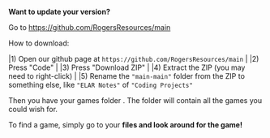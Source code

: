 **Want to update your version?**

Go to https://github.com/RogersResources/main

How to download:

|1) Open our github page at `https://github.com/RogersResources/main`
|
|2) Press "Code"
|
|3) Press "Download ZIP"
|
|4) Extract the ZIP (you may need to right-click)
|
|5) Rename the `"main-main"` folder from the ZIP to something else, like `"ELAR Notes"` of `"Coding Projects"`

Then you have your games folder .
The folder will contain all the games you could wish for.

To find a game, simply go to your **files and look around for the game!**
